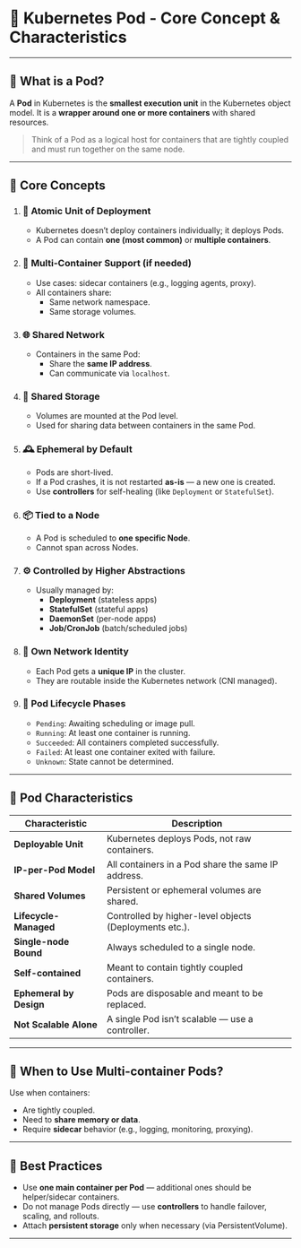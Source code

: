 # 🧱 Kubernetes Pod - Core Concept & Characteristics

---

## 🔹 What is a Pod?

A **Pod** in Kubernetes is the **smallest execution unit** in the Kubernetes object model. It is a **wrapper around one or more containers** with shared resources.

> Think of a Pod as a logical host for containers that are tightly coupled and must run together on the same node.

---

## 🔹 Core Concepts

1. ### 🧩 **Atomic Unit of Deployment**
   - Kubernetes doesn’t deploy containers individually; it deploys Pods.
   - A Pod can contain **one (most common)** or **multiple containers**.

2. ### 🔄 **Multi-Container Support (if needed)**
   - Use cases: sidecar containers (e.g., logging agents, proxy).
   - All containers share:
     - Same network namespace.
     - Same storage volumes.

3. ### 🌐 **Shared Network**
   - Containers in the same Pod:
     - Share the **same IP address**.
     - Can communicate via `localhost`.

4. ### 💾 **Shared Storage**
   - Volumes are mounted at the Pod level.
   - Used for sharing data between containers in the same Pod.

5. ### 🕰️ **Ephemeral by Default**
   - Pods are short-lived.
   - If a Pod crashes, it is not restarted **as-is** — a new one is created.
   - Use **controllers** for self-healing (like `Deployment` or `StatefulSet`).

6. ### 📦 **Tied to a Node**
   - A Pod is scheduled to **one specific Node**.
   - Cannot span across Nodes.

7. ### ⚙️ **Controlled by Higher Abstractions**
   - Usually managed by:
     - **Deployment** (stateless apps)
     - **StatefulSet** (stateful apps)
     - **DaemonSet** (per-node apps)
     - **Job/CronJob** (batch/scheduled jobs)

8. ### 📶 **Own Network Identity**
   - Each Pod gets a **unique IP** in the cluster.
   - They are routable inside the Kubernetes network (CNI managed).

9. ### 🚦 **Pod Lifecycle Phases**
   - `Pending`: Awaiting scheduling or image pull.
   - `Running`: At least one container is running.
   - `Succeeded`: All containers completed successfully.
   - `Failed`: At least one container exited with failure.
   - `Unknown`: State cannot be determined.

---

## 🔹 Pod Characteristics

| Characteristic         | Description |
|------------------------|-------------|
| **Deployable Unit**    | Kubernetes deploys Pods, not raw containers. |
| **IP-per-Pod Model**   | All containers in a Pod share the same IP address. |
| **Shared Volumes**     | Persistent or ephemeral volumes are shared. |
| **Lifecycle-Managed**  | Controlled by higher-level objects (Deployments etc.). |
| **Single-node Bound**  | Always scheduled to a single node. |
| **Self-contained**     | Meant to contain tightly coupled containers. |
| **Ephemeral by Design**| Pods are disposable and meant to be replaced. |
| **Not Scalable Alone** | A single Pod isn’t scalable — use a controller. |

---

## 🔹 When to Use Multi-container Pods?

Use when containers:
- Are tightly coupled.
- Need to **share memory or data**.
- Require **sidecar** behavior (e.g., logging, monitoring, proxying).

---

## 🔹 Best Practices

- Use **one main container per Pod** — additional ones should be helper/sidecar containers.
- Do not manage Pods directly — use **controllers** to handle failover, scaling, and rollouts.
- Attach **persistent storage** only when necessary (via PersistentVolume).

---

